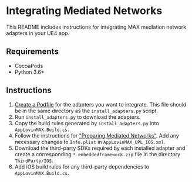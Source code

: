 # Integrating Mediated Networks

This README includes instructions for integrating MAX mediation network adapters in your UE4 app.

## Requirements
- CocoaPods
- Python 3.6+

## Instructions

1. [Create a Podfile](https://dash.applovin.com/documentation/mediation/ios/mediation-adapters) for the adapters you want to integrate. This file should be in the same directory as the `install_adapters.py` script.
2. Run `install_adapters.py` to download the adapters.
3. Copy the build rules generated by `install_adapters.py` into `AppLovinMAX.Build.cs`.
4. Follow the instructions for ["Preparing Mediated Networks"](https://dash.applovin.com/documentation/mediation/manual-integration-ios"). Add any necessary changes to `Info.plist` in `AppLovinMAX_UPL_IOS.xml`.
5. Download the third-party SDKs required by each installed adapter and create a corresponding `*.embeddedframework.zip` file in the directory `ThirdParty/IOS`.
6. Add iOS build rules for any third-party dependencies to `AppLovinMAX.Build.cs`.

